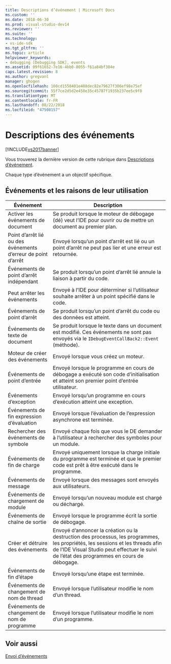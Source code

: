 ```yaml
---
title: Descriptions d’événement | Microsoft Docs
ms.custom: ''
ms.date: 2018-06-30
ms.prod: visual-studio-dev14
ms.reviewer: ''
ms.suite: ''
ms.technology:
- vs-ide-sdk
ms.tgt_pltfrm: ''
ms.topic: article
helpviewer_keywords:
- debugging [Debugging SDK], events
ms.assetid: 09f61652-7e16-4bb0-8055-f61a84bf384e
caps.latest.revision: 8
ms.author: gregvanl
manager: ghogen
ms.openlocfilehash: 160cd1558401e488dec82e79627f306ef98e75ef
ms.sourcegitcommit: 55f7ce2d5d2e458e35c45787f1935b237ee5c9f8
ms.translationtype: MT
ms.contentlocale: fr-FR
ms.lasthandoff: 08/22/2018
ms.locfileid: "47508157"
---
```

# <a name="event-descriptions"></a>Descriptions des événements
[!INCLUDE[vs2017banner](../../includes/vs2017banner.md)]

Vous trouverez la dernière version de cette rubrique dans [Descriptions d’événement](https://docs.microsoft.com/visualstudio/extensibility/debugger/event-descriptions).  
  
Chaque type d’événement a un objectif spécifique.  
  
## <a name="events-and-the-reasons-for-their-use"></a>Événements et les raisons de leur utilisation  
  
|Événement|Description|  
|-----------|-----------------|  
|Activer les événements de document|Se produit lorsque le moteur de débogage (dé) veut l’IDE pour ouvrir ou de mettre un document au premier plan.|  
|Point d’arrêt lié ou des événements d’erreur de point d’arrêt|Envoyé lorsqu’un point d’arrêt est lié ou un point d’arrêt ne peut pas lier et une erreur est retournée.|  
|Événements de point d’arrêt indépendant|Se produit lorsqu’un point d’arrêt lié annule la liaison à partir du code.|  
|Peut arrêter les événements|Envoyé à l’IDE pour déterminer si l’utilisateur souhaite arrêter à un point spécifié dans le code.|  
|Événements de point d’arrêt|Se produit lorsqu’un point d’arrêt du code ou des données est atteint.|  
|Événements de texte de document|Se produit lorsque le texte dans un document est modifié. Ces événements ne sont pas envoyés via le `IDebugEventCallBack2::Event` (méthode).|  
|Moteur de créer des événements|Envoyé lorsque vous créez un moteur.|  
|Événements de point d’entrée|Envoyé lorsque le programme en cours de débogage a exécuté son code d’initialisation et atteint son premier point d’entrée utilisateur.|  
|Événements d’exception|Envoyé lorsqu’un programme en cours d’exécution atteint une exception.|  
|Événements de fin expression d’évaluation|Envoyé lorsque l’évaluation de l’expression asynchrone est terminée.|  
|Rechercher des événements de symbole|Envoyé chaque fois que vous le DE demander à l’utilisateur à rechercher des symboles pour un module.|  
|Événements de fin de charge|Envoyé uniquement lorsque la charge initiale du programme est terminée et que le premier code est prêt à être exécuté dans le programme.|  
|Événements de message|Envoyé lorsque des messages sont envoyés aux utilisateurs.|  
|Événements de chargement de module|Envoyé lorsqu’un nouveau module est chargé ou déchargé.|  
|Événements de chaîne de sortie|Envoyé lorsque le programme écrit la sortie de débogage.|  
|Créer et détruire des événements|Envoyé d’annoncer la création ou la destruction des processus, les programmes, les propriétés, les sessions et les threads afin de l’IDE Visual Studio peut effectuer le suivi de l’état des programmes en cours de débogage.|  
|Événements de fin d’étape|Envoyé lorsqu’une étape est terminée.|  
|Événements de changement de nom de thread|Envoyé lorsque l’utilisateur modifie le nom d’un thread.|  
|Événements de changement de nom de programme|Envoyé lorsque l’utilisateur modifie le nom d’un programme.|  
  
## <a name="see-also"></a>Voir aussi  
 [Envoi d’événements](../../extensibility/debugger/sending-events.md)

